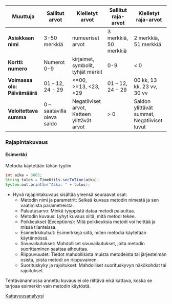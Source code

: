 | **Muuttuja**                 | **Sallitut arvot**         | **Kielletyt arvot**                         | **Sallitut raja-arvot** | **Kielletyt raja-arvot**                    |
| ---------------------------- | -------------------------- | ------------------------------------------- | ----------------------- | ------------------------------------------- |
| **Asiakkaan nimi**           | 3-50 merkkiä               | numeeriset arvot                            | 3 merkkiä, 50 merkkiä   | 2 merkkiä, 51 merkkiä                       |
| **Kortti: numero**           | Numerot 0-9                | kirjaimet, symbolit, tyhjät merkit          | 0-9                     | < 0                                         |
| **Voimassa olo: Päivämäärä** | 01 – 12, 24 - 29           | <=00, >=13, <23, >29                        | 01 – 12, 24 - 29        | 00 kk, 13 kk, 23 vv, 30 vv                  |
| **Veloitettava summa**       | 0 – saatavilla oleva saldo | Negatiiviset arvot, Katteen ylittävät arvot | > 0                     | Saldon ylittävät summat, Negatiiviset luvut |

### Rajapintakuvaus

#### Esimerkki

Metodia käytetään tähän tyyliin

```java
int aika = 3665;
String tulos = TimeUtils.secToTime(aika);
System.out.println("Aika: " + tulos);
```

- Hyvä rajapintakuvaus sisältää yleensä seuraavat osat:
  - Metodin nimi ja parametrit: Selkeä kuvaus metodin nimestä ja sen vaatimista parametreista.
  - Palautusarvo: Minkä tyyppistä dataa metodi palauttaa.
  - Metodin kuvaus: Lyhyt kuvaus siitä, mitä metodi tekee.
  - Poikkeukset (Exceptions): Mitä poikkeuksia metodi voi heittää ja missä tilanteissa.
  - Esimerkkikutsut: Esimerkkejä siitä, miten metodia käytetään käytännössä.
  - Sivuvaikutukset: Mahdolliset sivuvaikutukset, joita metodin suorittaminen saattaa aiheuttaa.
  - Riippuvuudet: Tiedot mahdollisista muista metodeista tai järjestelmän osista, joista metodi on riippuvainen.
  - Suorituskyky ja rajoitukset: Mahdolliset suorituskyvyn näkökohdat tai rajoitukset.

Tehtävänannossa annettu kuvaus ei ole riittävä eikä kattava, koska se tarjoaa esimerkin vain metodin käytöstä.

[Kattavuusanalyysi](https://users.metropolia.fi/~joonajou/testreport)
